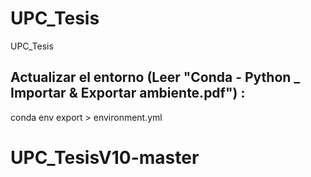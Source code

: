 # UPC_Tesis
 UPC_Tesis

 ## Actualizar el entorno (Leer "Conda - Python _ Importar & Exportar ambiente.pdf") : 
 
 conda env export > environment.yml
# UPC_TesisV10-master
